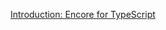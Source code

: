[Introduction: Encore for TypeScript](https://www.youtube.com/watch?v=zr3OXQKbaHQ&list=TLPQMTIwNTIwMjQTDNzZb00jZQ&index=5)

